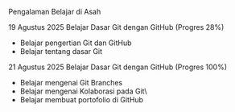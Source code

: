 Pengalaman Belajar di Asah

19 Agustus 2025
Belajar Dasar Git dengan GitHub (Progres 28%)
* Belajar pengertian Git dan GitHub
* Belajar tentang dasar Git

21 Agustus 2025
Belajar Dasar Git dengan GitHub (Progres 100%)
* Belajar mengenai Git Branches
* Belajar mengenai Kolaborasi pada Git\
* Belajar membuat portofolio di GitHub
